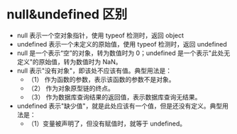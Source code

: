 # null&undefined 区别

- null 表示一个空对象指针，使用 typeof 检测时，返回 object
- undefined 表示一个未定义的原始值，使用 typeof 检测时，返回 undefined
- null 是一个表示“空”的对象，转为数值时为 0；undefined 是一个表示"此处无定义"的原始值，转为数值时为 NaN。
- null 表示"没有对象"，即该处不应该有值。典型用法是：
  - （1） 作为函数的参数，表示该函数的参数不是对象。
  - （2） 作为对象原型链的终点。
  - （3） 作为数据库查询结果的返回值，表示数据库查询无结果。
- undefined 表示"缺少值"，就是此处应该有一个值，但是还没有定义。典型用法是：
  - （1）变量被声明了，但没有赋值时，就等于 undefined。